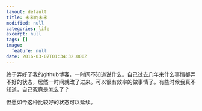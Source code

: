 ```yaml
---
layout: default
title: 未来的未来
modified: null
categories: life
excerpt: null
tags: []
image:
  feature: null
date: 2016-03-07T01:34:32.000Z
---
```


终于弄好了我的github博客，一时间不知道说什么。自己过去几年来什么事情都弄不好的状态，居然一时间就改了过来。可以很有效率的做事情了。有些时候我真不知道，自己究竟是怎么了？

但愿如今这种比较好的状态可以延续。
